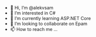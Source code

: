 - 👋 Hi, I’m @alekvsam
- 👀 I’m interested in C#
- 🌱 I’m currently learning ASP.NET Core
- 💞️ I’m looking to collaborate on Epam
- 📫 How to reach me ...

<!---
alekvsam/alekvsam is a ✨ special ✨ repository because its `README.md` (this file) appears on your GitHub profile.
You can click the Preview link to take a look at your changes.
--->

